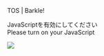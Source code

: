 TOS | Barkle!

JavaScriptを有効にしてください  
Please turn on your JavaScript

![](/static-assets/splash.png?1730724968723)